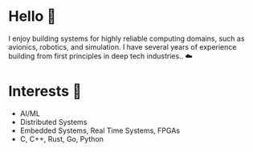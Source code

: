# Hello  🤝
I enjoy building systems for highly reliable computing domains, such as avionics, robotics, and simulation. I have several years of experience building from first principles in deep tech industries.. ☁️

# Interests 🚀
- AI/ML
- Distributed Systems
- Embedded Systems, Real Time Systems, FPGAs
- C, C++, Rust, Go, Python
